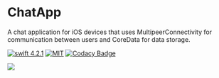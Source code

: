 # ChatApp
A chat application for iOS devices that uses MultipeerConnectivity for communication between users and CoreData for data storage.

[![swift 4.2.1](https://img.shields.io/badge/swift-4.2.1-blue.svg)](https://swift.org/download/#releases)
[![MIT](https://img.shields.io/github/license/sergeyshalnov/chatapp.svg?style=flat)](https://github.com/sergeyshalnov/ChatApp/blob/master/LICENSE)
[![Codacy Badge](https://api.codacy.com/project/badge/Grade/20ca3bf3d3da49b8ba253557289d0207)](https://app.codacy.com/app/sergeyshalnov/ChatApp?utm_source=github.com&utm_medium=referral&utm_content=sergeyshalnov/ChatApp&utm_campaign=Badge_Grade_Dashboard)

![](https://user-images.githubusercontent.com/19627551/52502454-d7dad180-2bf3-11e9-8fad-fca216a7f698.png)
